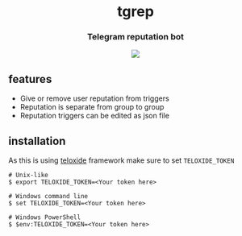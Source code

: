 <div align="center">
    <h1>tgrep</h1>
    <h3>Telegram reputation bot</h3>
    <a href="https://github.com/U16A0-U16B9/tgrep/actions">
        <img src="https://github.com/U16A0-U16B9/tgrep/workflows/Continuous%20integration/badge.svg">
    </a>
</div>

## features
 - Give or remove user reputation from triggers 
 - Reputation is separate from group to group
 - Reputation triggers can be edited as json file

## installation 

As this is using [teloxide](https://github.com/teloxide/teloxide) framework make sure to set `TELOXIDE_TOKEN`
```shell
# Unix-like
$ export TELOXIDE_TOKEN=<Your token here>

# Windows command line
$ set TELOXIDE_TOKEN=<Your token here>

# Windows PowerShell
$ $env:TELOXIDE_TOKEN=<Your token here>
```

